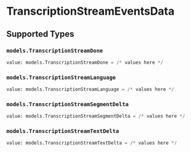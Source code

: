 # TranscriptionStreamEventsData


## Supported Types

### `models.TranscriptionStreamDone`

```python
value: models.TranscriptionStreamDone = /* values here */
```

### `models.TranscriptionStreamLanguage`

```python
value: models.TranscriptionStreamLanguage = /* values here */
```

### `models.TranscriptionStreamSegmentDelta`

```python
value: models.TranscriptionStreamSegmentDelta = /* values here */
```

### `models.TranscriptionStreamTextDelta`

```python
value: models.TranscriptionStreamTextDelta = /* values here */
```

